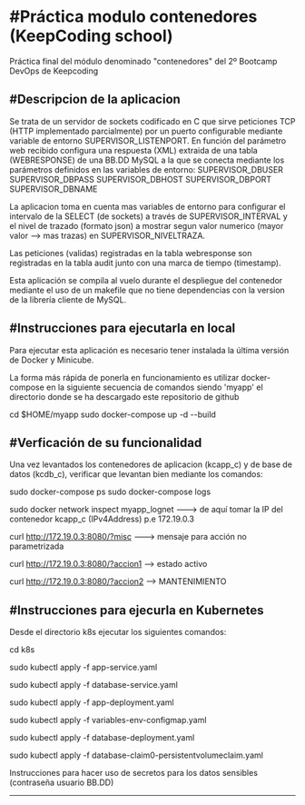 #Práctica modulo contenedores (KeepCoding school)
=================================================
Práctica final del módulo denominado "contenedores" del 2º Bootcamp DevOps de Keepcoding 


#Descripcion de la aplicacion
-----------------------------
Se trata de un servidor de sockets codificado en C que sirve peticiones TCP (HTTP implementado parcialmente) 
por un puerto configurable mediante variable de entorno SUPERVISOR_LISTENPORT.
En función del parámetro web recibido configura una respuesta (XML) extraida de una tabla (WEBRESPONSE) de una 
BB.DD MySQL a la que se conecta mediante los parámetros definidos en las variables de entorno:
SUPERVISOR_DBUSER
SUPERVISOR_DBPASS
SUPERVISOR_DBHOST
SUPERVISOR_DBPORT
SUPERVISOR_DBNAME

La aplicacion toma en cuenta mas variables de entorno para configurar el intervalo de la SELECT (de sockets) 
a través de SUPERVISOR_INTERVAL y el nivel de trazado (formato json) a mostrar segun valor numerico (mayor 
valor --> mas trazas) en SUPERVISOR_NIVELTRAZA.

Las peticiones (validas) registradas en la tabla webresponse son registradas en la tabla audit junto con una
marca de tiempo (timestamp).

Esta aplicación se compila al vuelo durante el despliegue del contenedor mediante el uso de un makefile que no
tiene dependencias con la version de la librería cliente de MySQL.


#Instrucciones para ejecutarla en local
---------------------------------------
Para ejecutar esta aplicación es necesario tener instalada la última versión de Docker y Minicube.

La forma más rápida de ponerla en funcionamiento es utilizar docker-compose en la siguiente secuencia de 
comandos siendo 'myapp' el directorio donde se ha descargado este repositorio de github

   cd $HOME/myapp
   sudo docker-compose up -d --build


#Verficación de su funcionalidad
-------------------------------------------------
Una vez levantados los contenedores de aplicacion (kcapp_c) y de base de datos (kcdb_c), verificar que levantan bien mediante los comandos: 

sudo docker-compose ps
sudo docker-compose logs

sudo docker network inspect myapp_lognet 
---> de aquí tomar la IP del contenedor kcapp_c (IPv4Address) p.e 172.19.0.3

curl http://172.19.0.3:8080/?misc
---> mensaje para acción no parametrizada

curl http://172.19.0.3:8080/?accion1
-->  <?xml version="1.0" encoding="UTF-8"?>
     <info>estado activo</info>

curl http://172.19.0.3:8080/?accion2
-->  <?xml version="1.0" encoding="UTF-8"?>
     <info>MANTENIMIENTO</info>


#Instrucciones para ejecurla en Kubernetes
------------------------------------------
Desde el directorio k8s ejecutar los siguientes comandos:

cd k8s

sudo kubectl apply -f app-service.yaml

sudo kubectl apply -f database-service.yaml

sudo kubectl apply -f app-deployment.yaml

sudo kubectl apply -f variables-env-configmap.yaml

sudo kubectl apply -f database-deployment.yaml

sudo kubectl apply -f database-claim0-persistentvolumeclaim.yaml


Instrucciones para hacer uso de secretos para los datos sensibles (contraseña usuario BB.DD)




------------------------------------------
